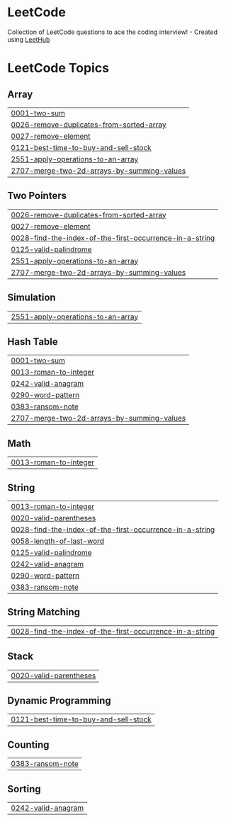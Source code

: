 # LeetCode
Collection of LeetCode questions to ace the coding interview! - Created using [LeetHub](https://github.com/QasimWani/LeetHub)

<!---LeetCode Topics Start-->
# LeetCode Topics
## Array
|  |
| ------- |
| [0001-two-sum](https://github.com/EugeneKrokhmal/LeetCode/tree/master/0001-two-sum) |
| [0026-remove-duplicates-from-sorted-array](https://github.com/EugeneKrokhmal/LeetCode/tree/master/0026-remove-duplicates-from-sorted-array) |
| [0027-remove-element](https://github.com/EugeneKrokhmal/LeetCode/tree/master/0027-remove-element) |
| [0121-best-time-to-buy-and-sell-stock](https://github.com/EugeneKrokhmal/LeetCode/tree/master/0121-best-time-to-buy-and-sell-stock) |
| [2551-apply-operations-to-an-array](https://github.com/EugeneKrokhmal/LeetCode/tree/master/2551-apply-operations-to-an-array) |
| [2707-merge-two-2d-arrays-by-summing-values](https://github.com/EugeneKrokhmal/LeetCode/tree/master/2707-merge-two-2d-arrays-by-summing-values) |
## Two Pointers
|  |
| ------- |
| [0026-remove-duplicates-from-sorted-array](https://github.com/EugeneKrokhmal/LeetCode/tree/master/0026-remove-duplicates-from-sorted-array) |
| [0027-remove-element](https://github.com/EugeneKrokhmal/LeetCode/tree/master/0027-remove-element) |
| [0028-find-the-index-of-the-first-occurrence-in-a-string](https://github.com/EugeneKrokhmal/LeetCode/tree/master/0028-find-the-index-of-the-first-occurrence-in-a-string) |
| [0125-valid-palindrome](https://github.com/EugeneKrokhmal/LeetCode/tree/master/0125-valid-palindrome) |
| [2551-apply-operations-to-an-array](https://github.com/EugeneKrokhmal/LeetCode/tree/master/2551-apply-operations-to-an-array) |
| [2707-merge-two-2d-arrays-by-summing-values](https://github.com/EugeneKrokhmal/LeetCode/tree/master/2707-merge-two-2d-arrays-by-summing-values) |
## Simulation
|  |
| ------- |
| [2551-apply-operations-to-an-array](https://github.com/EugeneKrokhmal/LeetCode/tree/master/2551-apply-operations-to-an-array) |
## Hash Table
|  |
| ------- |
| [0001-two-sum](https://github.com/EugeneKrokhmal/LeetCode/tree/master/0001-two-sum) |
| [0013-roman-to-integer](https://github.com/EugeneKrokhmal/LeetCode/tree/master/0013-roman-to-integer) |
| [0242-valid-anagram](https://github.com/EugeneKrokhmal/LeetCode/tree/master/0242-valid-anagram) |
| [0290-word-pattern](https://github.com/EugeneKrokhmal/LeetCode/tree/master/0290-word-pattern) |
| [0383-ransom-note](https://github.com/EugeneKrokhmal/LeetCode/tree/master/0383-ransom-note) |
| [2707-merge-two-2d-arrays-by-summing-values](https://github.com/EugeneKrokhmal/LeetCode/tree/master/2707-merge-two-2d-arrays-by-summing-values) |
## Math
|  |
| ------- |
| [0013-roman-to-integer](https://github.com/EugeneKrokhmal/LeetCode/tree/master/0013-roman-to-integer) |
## String
|  |
| ------- |
| [0013-roman-to-integer](https://github.com/EugeneKrokhmal/LeetCode/tree/master/0013-roman-to-integer) |
| [0020-valid-parentheses](https://github.com/EugeneKrokhmal/LeetCode/tree/master/0020-valid-parentheses) |
| [0028-find-the-index-of-the-first-occurrence-in-a-string](https://github.com/EugeneKrokhmal/LeetCode/tree/master/0028-find-the-index-of-the-first-occurrence-in-a-string) |
| [0058-length-of-last-word](https://github.com/EugeneKrokhmal/LeetCode/tree/master/0058-length-of-last-word) |
| [0125-valid-palindrome](https://github.com/EugeneKrokhmal/LeetCode/tree/master/0125-valid-palindrome) |
| [0242-valid-anagram](https://github.com/EugeneKrokhmal/LeetCode/tree/master/0242-valid-anagram) |
| [0290-word-pattern](https://github.com/EugeneKrokhmal/LeetCode/tree/master/0290-word-pattern) |
| [0383-ransom-note](https://github.com/EugeneKrokhmal/LeetCode/tree/master/0383-ransom-note) |
## String Matching
|  |
| ------- |
| [0028-find-the-index-of-the-first-occurrence-in-a-string](https://github.com/EugeneKrokhmal/LeetCode/tree/master/0028-find-the-index-of-the-first-occurrence-in-a-string) |
## Stack
|  |
| ------- |
| [0020-valid-parentheses](https://github.com/EugeneKrokhmal/LeetCode/tree/master/0020-valid-parentheses) |
## Dynamic Programming
|  |
| ------- |
| [0121-best-time-to-buy-and-sell-stock](https://github.com/EugeneKrokhmal/LeetCode/tree/master/0121-best-time-to-buy-and-sell-stock) |
## Counting
|  |
| ------- |
| [0383-ransom-note](https://github.com/EugeneKrokhmal/LeetCode/tree/master/0383-ransom-note) |
## Sorting
|  |
| ------- |
| [0242-valid-anagram](https://github.com/EugeneKrokhmal/LeetCode/tree/master/0242-valid-anagram) |
<!---LeetCode Topics End-->